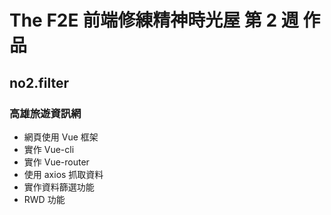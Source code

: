 # The F2E 前端修練精神時光屋 第 2 週 作品

## no2.filter

<a href="https://fchsu.github.io/No2.filter/dist/#/travelContent" target="_blank"></a>

### 高雄旅遊資訊網

- 網頁使用 Vue 框架
- 實作 Vue-cli
- 實作 Vue-router
- 使用 axios 抓取資料
- 實作資料篩選功能
- RWD 功能
